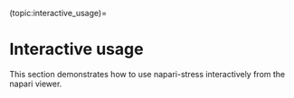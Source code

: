 (topic:interactive_usage)=
# Interactive usage

This section demonstrates how to use napari-stress interactively from the napari viewer.